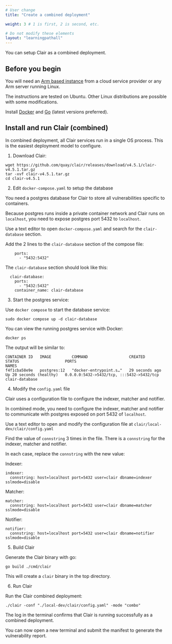 ```yaml
---
# User change
title: "Create a combined deployment"

weight: 3 # 1 is first, 2 is second, etc.

# Do not modify these elements
layout: "learningpathall"
---
```


You can setup Clair as a combined deployment.

## Before you begin

You will need an [Arm based instance](/learning-paths/servers-and-cloud-computing/csp/) from a cloud service provider or any Arm server running Linux.

The instructions are tested on Ubuntu. Other Linux distributions are possible with some modifications.

Install [Docker](/install-guides/docker/docker-engine/) and [Go](/install-guides/go/) (latest versions preferred).


## Install and run Clair (combined)

In combined deployment, all Clair services run in a single OS process. This is the easiest deployment model to configure.

1. Download Clair:

```console
wget https://github.com/quay/clair/releases/download/v4.5.1/clair-v4.5.1.tar.gz
tar -xvf clair-v4.5.1.tar.gz
cd clair-v4.5.1
```

2. Edit `docker-compose.yaml` to setup the database

You need a postgres database for Clair to store all vulnerabilities specific to containers. 

Because postgres runs inside a private container network and Clair runs on `localhost`, you need to expose postgres port 5432 to `localhost`. 

Use a text editor to open `docker-compose.yaml` and search for the `clair-database` section.

Add the 2 lines to the `clair-database` section of the compose file:

```console
    ports:
      - "5432:5432"
```

The `clair-database` section should look like this:

```output
  clair-database:
    ports:
      - "5432:5432"
    container_name: clair-database
```

3. Start the postgres service:

Use `docker compose` to start the database service:

```console
sudo docker compose up -d clair-database
```

You can view the running postgres service with Docker:

```console
docker ps
```

The output will be similar to:

```output
CONTAINER ID   IMAGE         COMMAND                  CREATED          STATUS                    PORTS                                       NAMES
f4f1cba58e9e   postgres:12   "docker-entrypoint.s…"   29 seconds ago   Up 20 seconds (healthy)   0.0.0.0:5432->5432/tcp, :::5432->5432/tcp   clair-database
```

4. Modify the `config.yaml` file

Clair uses a configuration file to configure the indexer, matcher and notifier. 

In combined mode, you need to configure the indexer, matcher and notifier to communicate with postgres exposed on port 5432 of `localhost`. 

Use a text editor to open and modify the configuration file at `clair/local-dev/clair/config.yaml` 

Find the value of `connstring` 3 times in the file. There is a `connstring` for the indexer, matcher and notifier.

In each case, replace the `connstring` with the new value:

Indexer:

```console
indexer:
  connstring: host=localhost port=5432 user=clair dbname=indexer sslmode=disable
```

Matcher:

```console
matcher:
  connstring: host=localhost port=5432 user=clair dbname=matcher sslmode=disable
```

Notifier:

```console
notifier:
  connstring: host=localhost port=5432 user=clair dbname=notifier sslmode=disable
```

5. Build Clair

Generate the Clair binary with go: 

```console
go build ./cmd/clair
```

This will create a `clair` binary in the top directory.

6. Run Clair

Run the Clair combined deployment:

```console
./clair -conf "./local-dev/clair/config.yaml" -mode "combo"
```

The log in the terminal confirms that Clair is running successfully as a combined deployment. 

You can now open a new terminal and submit the manifest to generate the vulnerability report.

